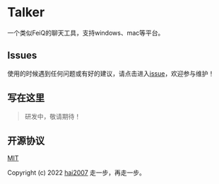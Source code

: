 # Talker
一个类似FeiQ的聊天工具，支持windows、mac等平台。

## Issues
使用的时候遇到任何问题或有好的建议，请点击进入[issue](https://github.com/hai2007/talker/issues)，欢迎参与维护！

## 写在这里

> 研发中，敬请期待！

开源协议
---------------------------------------
[MIT](https://github.com/hai2007/talker/blob/master/LICENSE)

Copyright (c) 2022 [hai2007](https://hai2007.github.io/SweetHome/) 走一步，再走一步。
